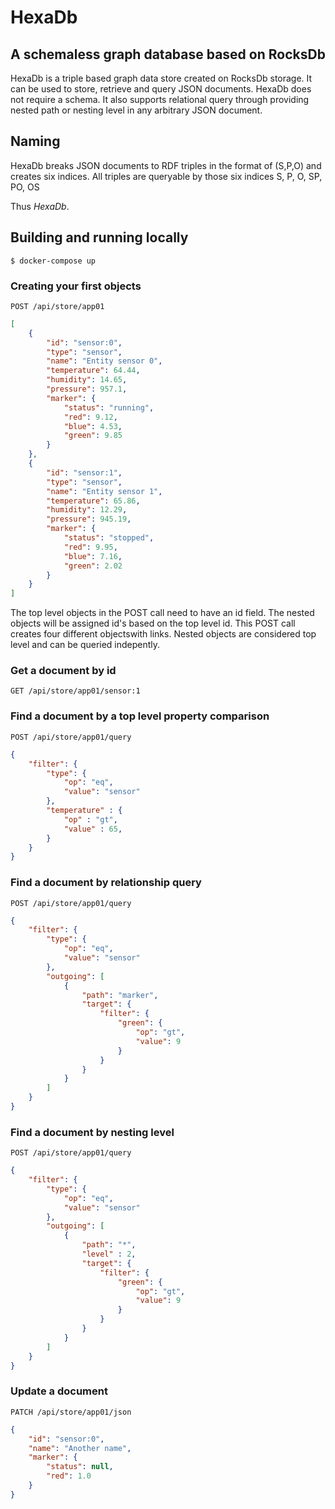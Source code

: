 # HexaDb
## A schemaless graph database based on RocksDb

HexaDb is a triple based graph data store created on RocksDb storage. It can be used to store, retrieve and query JSON documents.
HexaDb does not require a schema. It also supports relational query through providing nested path or nesting level
in any arbitrary JSON document.

## Naming

HexaDb breaks JSON documents to RDF triples in the format of (S,P,O) and creates six indices. All triples are queryable by those six indices
S,
P,
O,
SP,
PO,
OS

Thus *HexaDb*.

## Building and running locally

`$ docker-compose up`

### Creating your first objects

`POST /api/store/app01`

```json
[
    {
        "id": "sensor:0",
        "type": "sensor",
        "name": "Entity sensor 0",
        "temperature": 64.44,
        "humidity": 14.65,
        "pressure": 957.1,
        "marker": {
            "status": "running",
            "red": 9.12,
            "blue": 4.53,
            "green": 9.85
        }
    },
    {
        "id": "sensor:1",
        "type": "sensor",
        "name": "Entity sensor 1",
        "temperature": 65.86,
        "humidity": 12.29,
        "pressure": 945.19,
        "marker": {
            "status": "stopped",
            "red": 9.95,
            "blue": 7.16,
            "green": 2.02
        }
    }
]
```
The top level objects in the POST call need to have an id field. The nested objects will be assigned id's based on the top level id. This POST call creates four different objectswith links. Nested objects are considered top level and can be queried indepently. 

### Get a document by id

`GET /api/store/app01/sensor:1`

### Find a document by a top level property comparison

`POST /api/store/app01/query`

```json
{
    "filter": {
        "type": {
            "op": "eq",
            "value": "sensor"
        },
        "temperature" : {
            "op" : "gt",
            "value" : 65,
        }
    }
}
```

### Find a document by relationship query

`POST /api/store/app01/query`

```json
{
    "filter": {
        "type": {
            "op": "eq",
            "value": "sensor"
        },
        "outgoing": [
            {
                "path": "marker",
                "target": {
                    "filter": {
                        "green": {
                            "op": "gt",
                            "value": 9
                        }
                    }
                }
            }
        ]
    }
}
```

### Find a document by nesting level

`POST /api/store/app01/query`

```json
{
    "filter": {
        "type": {
            "op": "eq",
            "value": "sensor"
        },
        "outgoing": [
            {
                "path": "*",
                "level" : 2,
                "target": {
                    "filter": {
                        "green": {
                            "op": "gt",
                            "value": 9
                        }
                    }
                }
            }
        ]
    }
}
```

### Update a document

`PATCH /api/store/app01/json`

```json
{
    "id": "sensor:0",
    "name": "Another name",
    "marker": {
        "status": null,
        "red": 1.0
    }
}
```



